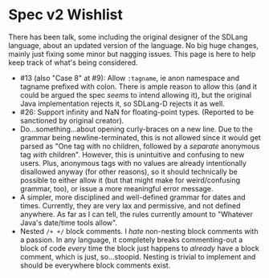 Spec v2 Wishlist
================

There has been talk, some including the original designer of the SDLang language, about an updated version of the language. No big huge changes, mainly just fixing some minor but nagging issues. This page is here to help keep track of what's being considered.

- #13 (also "Case 8" at #9): Allow `:tagname`, ie anon namespace and tagname prefixed with colon. There is ample reason to allow this (and it could be argued the spec *seems* to intend allowing it), but the original Java implementation rejects it, so SDLang-D rejects it as well.
- #26: Support infinity and NaN for floating-point types. (Reported to be sanctioned by original creator).
- Do...something...about opening curly-braces on a new line. Due to the grammar being newline-terminated, this is not allowed since it would get parsed as "One tag with no children, followed by a *separate* anonymous tag *with* children". However, this is unintuitive and confusing to new users. Plus, anonymous tags with no values are already intentionally disallowed anyway (for other reasons), so it should technically be possible to either allow it (but that might make for weird/confusing grammar, too), or issue a more meaningful error message.
- A simpler, more disciplined and well-defined grammar for dates and times. Currently, they are very lax and permissive, and not defined anywhere. As far as I can tell, the rules currently amount to "Whatever Java's date/time tools allow".
- Nested `/+ +/` block comments. I *hate* non-nesting block comments with a passion. In any language, it completely breaks commenting-out a block of code *every* time the block just happens to *already* have a block comment, which is just, so...stoopid. Nesting is trivial to implement and should be everywhere block comments exist.
